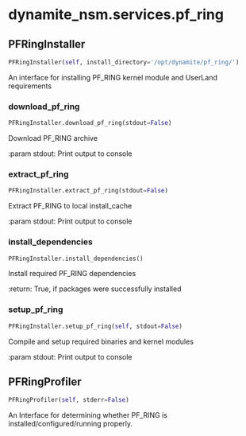 # dynamite_nsm.services.pf_ring

## PFRingInstaller
```python
PFRingInstaller(self, install_directory='/opt/dynamite/pf_ring/')
```

An interface for installing PF_RING kernel module and UserLand requirements

### download_pf_ring
```python
PFRingInstaller.download_pf_ring(stdout=False)
```

Download PF_RING archive

:param stdout: Print output to console

### extract_pf_ring
```python
PFRingInstaller.extract_pf_ring(stdout=False)
```

Extract PF_RING to local install_cache

:param stdout: Print output to console

### install_dependencies
```python
PFRingInstaller.install_dependencies()
```

Install required PF_RING dependencies

:return: True, if packages were successfully installed

### setup_pf_ring
```python
PFRingInstaller.setup_pf_ring(self, stdout=False)
```

Compile and setup required binaries and kernel modules

:param stdout: Print output to console

## PFRingProfiler
```python
PFRingProfiler(self, stderr=False)
```

An Interface for determining whether PF_RING is installed/configured/running properly.

